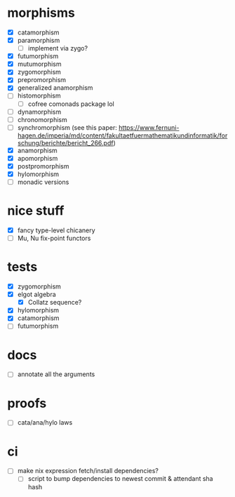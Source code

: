 # morphisms
- [x] catamorphism
- [x] paramorphism
  - [ ] implement via zygo?
- [x] futumorphism
- [x] mutumorphism
- [x] zygomorphism
- [x] prepromorphism
- [x] generalized anamorphism
- [ ] histomorphism
  - [ ] cofree comonads package lol
- [ ] dynamorphism
- [ ] chronomorphism
- [ ] synchromorphism (see this paper:
  https://www.fernuni-hagen.de/imperia/md/content/fakultaetfuermathematikundinformatik/forschung/berichte/bericht_266.pdf)
- [x] anamorphism
- [x] apomorphism
- [x] postpromorphism
- [x] hylomorphism
- [ ] monadic versions
# nice stuff
- [x] fancy type-level chicanery
- [ ] Mu, Nu fix-point functors
# tests
- [x] zygomorphism
- [x] elgot algebra
  - [x] Collatz sequence?
- [x] hylomorphism
- [x] catamorphism
- [ ] futumorphism
# docs
- [ ] annotate all the arguments
# proofs
- [ ] cata/ana/hylo laws
# ci
- [ ] make nix expression fetch/install dependencies?
  - [ ] script to bump dependencies to newest commit & attendant sha hash
